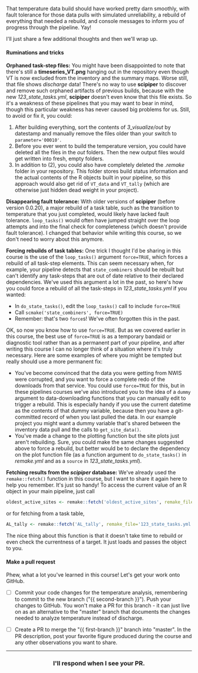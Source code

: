 That temperature data build should have worked pretty darn smoothly, with fault tolerance for those data pulls with simulated unreliability, a rebuild of everything that needed a rebuild, and console messages to inform you of progress through the pipeline. Yay!

I'll just share a few additional thoughts and then we'll wrap up. 

#### Ruminations and tricks

**Orphaned task-step files:** You might have been disappointed to note that there's still a **timeseries_VT.png** hanging out in the repository even though VT is now excluded from the inventory and the summary maps. Worse still, that file shows *discharge* data! There's no way to use **scipiper** to discover and remove such orphaned artifacts of previous builds, because with the new *123_state_tasks.yml*, **scipiper** doesn't even know that this file exists. So it's a weakness of these pipelines that you may want to bear in mind, though this particular weakness has never caused big problems for us. Still, to avoid or fix it, you could:
1. After building everything, sort the contents of *3_visualize/out* by datestamp and manually remove the files older than your switch to `parameter='00010'`.
2. Before you ever went to build the temperature version, you could have deleted all the files in the *out* folders. Then the new output files would get written into fresh, empty folders.
3. In addition to (2), you could also have completely deleted the *.remake* folder in your repository. This folder stores build status information and the actual contents of the R objects built in your pipeline, so this approach would also get rid of `VT_data` and `VT_tally` (which are otherwise just hidden dead weight in your project). 

**Disappearing fault tolerance:** With older versions of **scipiper** (before version 0.0.20), a major rebuild of a task table, such as the transition to temperature that you just completed, would likely have lacked fault tolerance. `loop_tasks()` would often have jumped straight over the loop attempts and into the final check for completeness (which doesn't provide fault tolerance). I changed that behavior while writing this course, so we don't need to worry about this anymore.

**Forcing rebuilds of task tables:** One trick I thought I'd be sharing in this course is the use of the `loop_tasks()` argument `force=TRUE`, which forces a rebuild of all task-step elements. This can seem necessary when, for example, your pipeline detects that `state_combiners` should be rebuilt but can't identify any task-steps that are out of date relative to their declared dependencies. We've used this argument a lot in the past, so here's how you could force a rebuild of all the task-steps in *123_state_tasks.yml* if you wanted:
* In `do_state_tasks()`, edit the `loop_tasks()` call to include `force=TRUE`
* Call `scmake('state_combiners', force=TRUE)`
* Remember: that's two `force`s! We've often forgotten this in the past.

OK, so now you know how to use `force=TRUE`. But as we covered earlier in this course, the best use of `force=TRUE` is as a temporary bandaid or diagnostic tool rather than as a permanent part of your pipeline, and after writing this course I can no longer think of a situation where it's truly necessary. Here are some examples of where you might be tempted but really should use a more permanent fix:
* You've become convinced that the data you were getting from NWIS were corrupted, and you want to force a complete redo of the downloads from that service. You could use `force=TRUE` for this, but in these pipelines courses we've also introduced you to the idea of a `dummy` argument to data-downloading functions that you can manually edit to trigger a rebuild. This is especially handy if you use the current datetime as the contents of that dummy variable, because then you have a git-committed record of when you last pulled the data. In our example project you might want a dummy variable that's shared between the inventory data pull and the calls to `get_site_data()`.
* You've made a change to the plotting function but the site plots just aren't rebuilding. Sure, you could make the same changes suggested above to force a rebuild, but better would be to declare the dependency on the plot function file (as a function argument to `do_state_tasks()` in *remake.yml* and as a `source` in *123_state_tasks.yml*).

**Fetching results from the *scipiper* database:** We've already used the `remake::fetch()` function in this course, but I want to share it again here to help you remember. It's just so handy! To access the current value of an R object in your main pipeline, just call
```r
oldest_active_sites <- remake::fetch('oldest_active_sites', remake_file='remake.yml')
```
or for fetching from a task table,
```r
AL_tally <- remake::fetch('AL_tally', remake_file='123_state_tasks.yml')
```
The nice thing about this function is that it doesn't take time to rebuild or even check the currentness of a target. It just loads and passes the object to you.

#### Make a pull request

Phew, what a lot you've learned in this course! Let's get your work onto GitHub.

- [ ] Commit your code changes for the temperature analysis, remembering to commit to the new branch ("{{ second-branch }}"). Push your changes to GitHub. You won't make a PR for this branch - it can just live on as an alternative to the "master" branch that documents the changes needed to analyze temperature instead of discharge.

- [ ] Create a PR to merge the "{{ first-branch }}" branch into "master". In the PR description, post your favorite figure produced during the course and any other observations you want to share.

<hr><h3 align="center">I'll respond when I see your PR.</h3>
